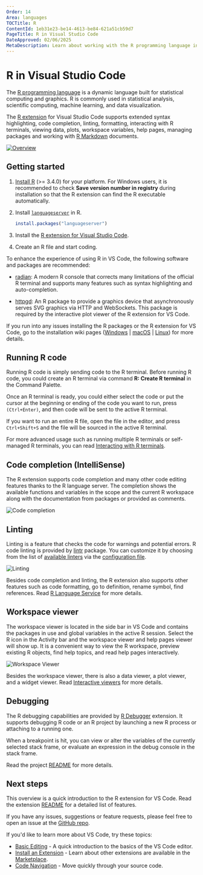 ```yaml
---
Order: 14
Area: languages
TOCTitle: R
ContentId: 1eb31e23-be14-4613-be84-621a51cb59d7
PageTitle: R in Visual Studio Code
DateApproved: 02/06/2025
MetaDescription: Learn about working with the R programming language in Visual Studio Code.
---
```


# R in Visual Studio Code

The [R programming language](https://www.r-project.org/) is a dynamic language built for statistical computing and graphics. R is commonly used in statistical analysis, scientific computing, machine learning, and data visualization.

The [R extension](https://marketplace.visualstudio.com/items?itemName=REditorSupport.r) for Visual Studio Code supports extended syntax highlighting, code completion, linting, formatting, interacting with R terminals, viewing data, plots, workspace variables, help pages, managing packages and working with [R Markdown](https://github.com/REditorSupport/vscode-R/wiki/R-Markdown) documents.

[![Overview](images/r/overview.png)](/assets/docs/languages/r/overview.png)

## Getting started

1. [Install R](https://cloud.r-project.org/) (>= 3.4.0) for your platform. For Windows users, it is recommended to check **Save version number in registry** during installation so that the R extension can find the R executable automatically.

2. Install [`languageserver`](https://github.com/REditorSupport/languageserver) in R.

    ```r
    install.packages("languageserver")
    ```

3. Install the [R extension for Visual Studio Code](https://marketplace.visualstudio.com/items?itemName=REditorSupport.r).

4. Create an R file and start coding.

To enhance the experience of using R in VS Code, the following software and packages are recommended:

* [radian](https://github.com/randy3k/radian): A modern R console that corrects many limitations of the official R terminal and supports many features such as syntax highlighting and auto-completion.

* [httpgd](https://github.com/nx10/httpgd): An R package to provide a graphics device that asynchronously serves SVG graphics via HTTP and WebSockets. This package is required by the interactive plot viewer of the R extension for VS Code.

If you run into any issues installing the R packages or the R extension for VS Code, go to the installation wiki pages ([Windows](https://github.com/REditorSupport/vscode-R/wiki/Installation:-Windows) | [macOS](https://github.com/REditorSupport/vscode-R/wiki/Installation:-macOS) | [Linux](https://github.com/REditorSupport/vscode-R/wiki/Installation:-Linux)) for more details.

## Running R code

Running R code is simply sending code to the R terminal. Before running R code, you could create an R terminal via command **R: Create R terminal** in the Command Palette.

Once an R terminal is ready, you could either select the code or put the cursor at the beginning or ending of the code you want to run, press `(Ctrl+Enter)`, and then code will be sent to the active R terminal.

If you want to run an entire R file, open the file in the editor, and press `Ctrl+Shift+S` and the file will be sourced in the active R terminal.

For more advanced usage such as running multiple R terminals or self-managed R terminals, you can read [Interacting with R terminals](https://github.com/REditorSupport/vscode-R/wiki/Interacting-with-R-terminals).

## Code completion (IntelliSense)

The R extension supports code completion and many other code editing features thanks to the R language server. The completion shows the available functions and variables in the scope and the current R workspace along with the documentation from packages or provided as comments.

![Code completion](images/r/completion.gif)

## Linting

Linting is a feature that checks the code for warnings and potential errors. R code linting is provided by [lintr](https://github.com/r-lib/lintr) package. You can customize it by choosing from the list of [available linters](https://lintr.r-lib.org/reference/index.html#individual-linters) via the [configuration file](https://lintr.r-lib.org/articles/lintr.html#configuring-linters).

![Linting](images/r/linting.gif)

Besides code completion and linting, the R extension also supports other features such as code formatting, go to definition, rename symbol, find references. Read [R Language Service](https://github.com/REditorSupport/vscode-R/wiki/R-Language-Service) for more details.

## Workspace viewer

The workspace viewer is located in the side bar in VS Code and contains the packages in use and global variables in the active R session. Select the R icon in the Activity bar and the workspace viewer and help pages viewer will show up. It is a convenient way to view the R workspace, preview existing R objects, find help topics, and read help pages interactively.

![Workspace Viewer](images/r/workspace-viewer.gif)

Besides the workspace viewer, there is also a data viewer, a plot viewer, and a widget viewer. Read [Interactive viewers](https://github.com/REditorSupport/vscode-R/wiki/Interactive-viewers) for more details.

## Debugging

The R debugging capabilities are provided by [R Debugger](https://marketplace.visualstudio.com/items?itemName=RDebugger.r-debugger) extension. It supports debugging R code or an R project by launching a new R process or attaching to a running one.

When a breakpoint is hit, you can view or alter the variables of the currently selected stack frame, or evaluate an expression in the debug console in the stack frame.

Read the project [README](https://github.com/ManuelHentschel/VSCode-R-Debugger) for more details.

## Next steps

This overview is a quick introduction to the R extension for VS Code. Read the extension [README](https://github.com/REditorSupport/vscode-R#features) for a detailed list of features.

If you have any issues, suggestions or feature requests, please feel free to open an issue at the [GitHub repo](https://github.com/REditorSupport/vscode-R/issues).

If you'd like to learn more about VS Code, try these topics:

* [Basic Editing](/docs/editor/codebasics.md) - A quick introduction to the basics of the VS Code editor.
* [Install an Extension](/docs/editor/extension-marketplace.md) - Learn about other extensions are available in the [Marketplace](https://marketplace.visualstudio.com/vscode).
* [Code Navigation](/docs/editor/editingevolved.md) - Move quickly through your source code.
